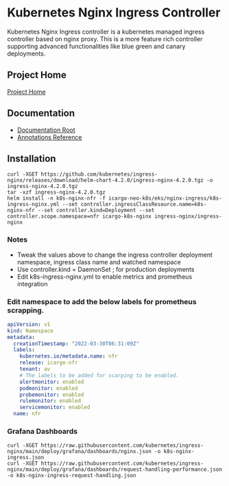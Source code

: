 # Kubernetes Nginx Ingress Controller

Kubernetes Nginx Ingress controller is a kubernetes managed ingress controller based on nginx proxy. This is a more feature
rich controller supporting advanced functionalities like blue green and canary deployments.

## Project Home
[Project Home](https://github.com/kubernetes/ingress-nginx/)

## Documentation 
- [Documentation Root](https://kubernetes.github.io/ingress-nginx/)
- [Annotations Reference](https://kubernetes.github.io/ingress-nginx/user-guide/nginx-configuration/annotations/)


## Installation
```shell
curl -XGET https://github.com/kubernetes/ingress-nginx/releases/download/helm-chart-4.2.0/ingress-nginx-4.2.0.tgz -o ingress-nginx-4.2.0.tgz
tar -xzf ingress-nginx-4.2.0.tgz
helm install -n k8s-nginx-nfr -f icargo-neo-k8s/eks/nginx-ingress/k8s-ingress-nginx.yml --set controller.ingressClassResource.name=k8s-nginx-nfr --set controller.kind=Deployment --set controller.scope.namespace=nfr icargo-k8s-nginx ingress-nginx/ingress-nginx
```

### Notes
- Tweak the values above to change the ingress controller deployment namespace, ingress class name and watched namespace
- Use controller.kind = DaemonSet ; for production deployments
- Edit k8s-ingress-nginx.yml to enable metrics and prometheus integration

### Edit namespace to add the below labels for prometheus scrapping.

```yaml
apiVersion: v1
kind: Namespace
metadata:
  creationTimestamp: "2022-03-30T06:31:09Z"
  labels:
    kubernetes.io/metadata.name: nfr
    release: icargo-nfr
    tenant: av
    # The labels to be added for scarping to be enabled.
    alertmonitor: enabled
    podmonitor: enabled
    probemonitor: enabled
    rulemonitor: enabled
    servicemonitor: enabled
  name: nfr
```

### Grafana Dashboards
```shell
curl -XGET https://raw.githubusercontent.com/kubernetes/ingress-nginx/main/deploy/grafana/dashboards/nginx.json -o k8s-nginx-ingress.json
curl -XGET https://raw.githubusercontent.com/kubernetes/ingress-nginx/main/deploy/grafana/dashboards/request-handling-performance.json -o k8s-nginx-ingress-request-handling.json

```
